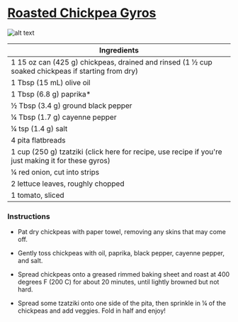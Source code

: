 # [Roasted Chickpea Gyros](http://www.liveeatlearn.com/roasted-chickpea-gyros/)
![alt text](http://www.liveeatlearn.com/wp-content/uploads/2015/10/DSC_0530crop.jpg)

|Ingredients|
| ------------- |
|1 15 oz can (425 g) chickpeas, drained and rinsed (1 ½ cup soaked chickpeas if starting from dry)|
|1 Tbsp (15 mL) olive oil|
|1 Tbsp (6.8 g) paprika*|
|½ Tbsp (3.4 g) ground black pepper|
|¼ Tbsp (1.7 g) cayenne pepper|
|¼ tsp (1.4 g) salt|
|4 pita flatbreads|
|1 cup (250 g) tzatziki (click here for recipe, use  recipe if you're just making it for these gyros)|
|¼ red onion, cut into strips|
|2 lettuce leaves, roughly chopped|
|1 tomato, sliced|

### Instructions

* Pat dry chickpeas with paper towel, removing any skins that may come off.

* Gently toss chickpeas with oil, paprika, black pepper, cayenne pepper, and salt.

* Spread chickpeas onto a greased rimmed baking sheet and roast at 400 degrees F (200 C) for about 20 minutes, until lightly browned but not hard.

* Spread some tzatziki onto one side of the pita, then sprinkle in ¼ of the chickpeas and add veggies. Fold in half and enjoy!
